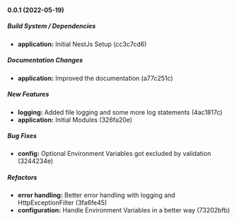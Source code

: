 #### 0.0.1 (2022-05-19)

##### Build System / Dependencies

* **application:**  Initial NestJs Setup (cc3c7cd6)

##### Documentation Changes

* **application:**  Improved the documentation (a77c251c)

##### New Features

* **logging:**  Added file logging and some more log statements (4ac1817c)
* **application:**  Initial Modules (326fa20e)

##### Bug Fixes

* **config:**  Optional Environment Variables got excluded by validation (3244234e)

##### Refactors

* **error handling:**  Better error handling with logging and HttpExceptionFilter (3fa6fe45)
* **configuration:**  Handle Environment Variables in a better way (73202bfb)

